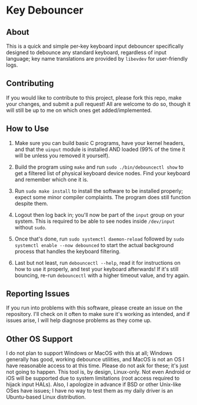 # Key Debouncer

## About
This is a quick and simple per-key keyboard input debouncer specifically designed to debounce any standard keyboard, regardless of input language; key name translations are provided by `libevdev` for user-friendly logs.

## Contributing
If you would like to contribute to this project, please fork this repo, make your changes, and submit a pull request! All are welcome to do so, though it will still be up to me on which ones get added/implemented.

## How to Use
1. Make sure you can build basic C programs, have your kernel headers, and that the `uinput` module is installed AND loaded (99% of the time it will be unless you removed it yourself).

2. Build the program using `make` and run `sudo ./bin/debouncectl show` to get a filtered list of physical keyboard device nodes. Find your keyboard and remember which one it is.

3. Run `sudo make install` to install the software to be installed properly; expect some minor compiler complaints. The program does still function despite them.

4. Logout then log back in; you'll now be part of the `input` group on your system. This is required to be able to see nodes inside `/dev/input` without `sudo`.

5. Once that's done, run `sudo systemctl daemon-reload` followed by `sudo systemctl enable --now debounced` to start the actual background process that handles the keyboard filtering.

6. Last but not least, run `debouncectl --help`, read it for instructions on how to use it properly, and test your keyboard afterwards! If it's still bouncing, re-run `debouncectl` with a higher timeout value, and try again.

## Reporting Issues
If you run into problems with this software, please create an issue on the repository. I'll check on it often to make sure it's working as intended, and if issues arise, I will help diagnose problems as they come up.

## Other OS Support
I do not plan to support Windows or MacOS with this at all; Windows generally has good, working debounce utilities, and MacOS is not an OS I have reasonable access to at this time. Please do not ask for these; it's just not going to happen. This tool is, by design, Linux-only. Not even Android or iOS will be supported due to system limitations (root access required to hijack input HALs). Also, I apologize in advance if BSD or other Unix-like OSes have issues; I have no way to test them as my daily driver is an Ubuntu-based Linux distribution.
